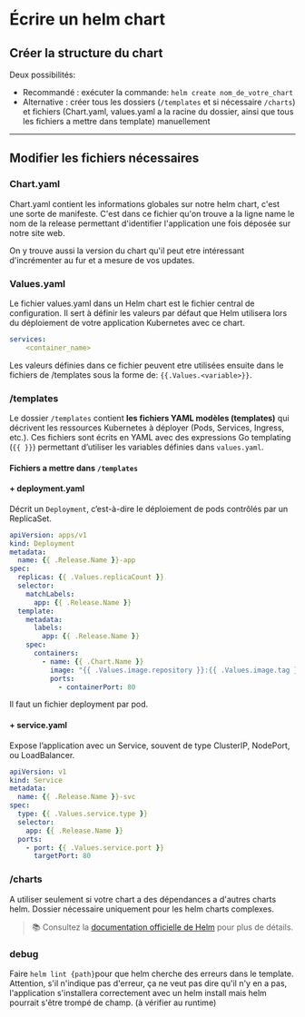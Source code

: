 # Écrire un helm chart

## Créer la structure du chart
Deux possibilités:
 - Recommandé : exécuter la commande: ```helm create nom_de_votre_chart```
 - Alternative : créer tous les dossiers (`/templates` et si nécessaire `/charts`) et fichiers (Chart.yaml, values.yaml a la racine du dossier, ainsi que tous les fichiers a mettre dans template) manuellement
 

---

## Modifier les fichiers nécessaires

### Chart.yaml
Chart.yaml contient les informations globales sur notre helm chart, c'est une sorte de manifeste. C'est dans ce fichier qu'on trouve a la ligne name le nom de la release permettant d'identifier l'application une fois déposée sur notre site web.

On y trouve aussi la version du chart qu'il peut etre intéressant d'incrémenter au fur et a mesure de vos updates.

### Values.yaml
Le fichier values.yaml dans un Helm chart est le fichier central de configuration. Il sert à définir les valeurs par défaut que Helm utilisera lors du déploiement de votre application Kubernetes avec ce chart.

```yaml
services: 
    <container_name>
```
Les valeurs définies dans ce fichier peuvent etre utilisées ensuite dans le fichiers de /templates sous la forme de: ```{{.Values.<variable>}}```.

### /templates
Le dossier `/templates` contient **les fichiers YAML modèles (templates)** qui décrivent les ressources Kubernetes à déployer (Pods, Services, Ingress, etc.). Ces fichiers sont écrits en YAML avec des expressions Go templating (`{{ }}`) permettant d’utiliser les variables définies dans `values.yaml`.

#### Fichiers a mettre dans  `/templates`

#### + **deployment.yaml**

Décrit un `Deployment`, c’est-à-dire le déploiement de pods contrôlés par un ReplicaSet.

```yaml
apiVersion: apps/v1
kind: Deployment
metadata:
  name: {{ .Release.Name }}-app
spec:
  replicas: {{ .Values.replicaCount }}
  selector:
    matchLabels:
      app: {{ .Release.Name }}
  template:
    metadata:
      labels:
        app: {{ .Release.Name }}
    spec:
      containers:
        - name: {{ .Chart.Name }}
          image: "{{ .Values.image.repository }}:{{ .Values.image.tag }}"
          ports:
            - containerPort: 80
```

Il faut un fichier deployment par pod.

#### + **service.yaml**
Expose l’application avec un Service, souvent de type ClusterIP, NodePort, ou LoadBalancer.

```yaml
apiVersion: v1
kind: Service
metadata:
  name: {{ .Release.Name }}-svc
spec:
  type: {{ .Values.service.type }}
  selector:
    app: {{ .Release.Name }}
  ports:
    - port: {{ .Values.service.port }}
      targetPort: 80
```


### /charts
A utiliser seulement si votre chart a des dépendances a d'autres charts helm. Dossier nécessaire uniquement pour les helm charts complexes.

> 📚 Consultez la [documentation officielle de Helm](https://helm.sh/docs/chart_template_guide/) pour plus de détails.

### debug

Faire `helm lint {path}`pour que helm cherche des erreurs dans le template.
Attention, s'il n'indique pas d'erreur, ça ne veut pas dire qu'il n'y en a pas, l'application s'installera correctement avec un helm install mais helm pourrait s'être trompé de champ. (à vérifier au runtime)
